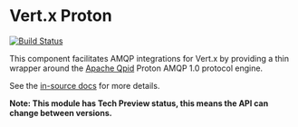 # Vert.x Proton

[![Build Status](https://travis-ci.org/vert-x3/vertx-proton.svg?branch=master?branch=master)](https://travis-ci.org/vert-x3/vertx-proton)

This component facilitates AMQP integrations for Vert.x by providing a thin wrapper around the
[Apache Qpid](http://qpid.apache.org) Proton AMQP 1.0 protocol engine.

See the [in-source docs](src/main/asciidoc/java/index.adoc) for more details.

**Note: This module has Tech Preview status, this means the API can change between versions.**
